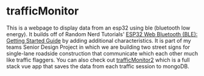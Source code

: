 # trafficMonitor
This is a webpage to display data from an esp32 using ble (bluetooth low energy).
It builds off of Random Nerd Tutorials'
[ESP32 Web Bluetooth (BLE): Getting Started Guide](https://randomnerdtutorials.com/esp32-web-bluetooth/)
by adding additional characteristics.
It is part of my teams Senior Design Project in which we are building two
street signs for single-lane roadside construction that communicate which each other much like
traffic flaggers. You can also check out [trafficMonitor2](github.com/sessiom/trafficMonitor2) which is a full stack 
vue app that saves the data from each traffic session to mongoDB.

